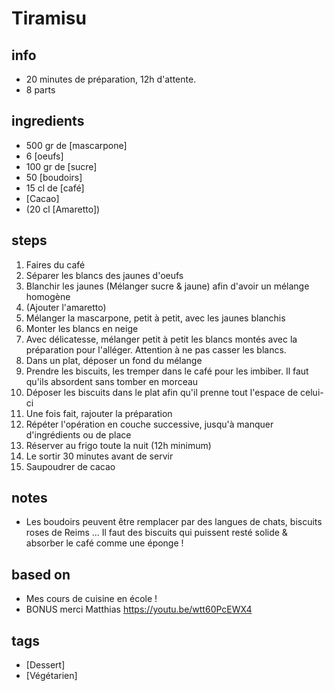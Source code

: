 # Tiramisu

## info  
* 20 minutes de préparation, 12h d'attente.
* 8 parts

## ingredients
* 500 gr de [mascarpone]
* 6 [oeufs]
* 100 gr de [sucre] 
* 50 [boudoirs]
* 15 cl de [café]
* [Cacao] 
* (20 cl [Amaretto])

## steps  
1. Faires du café
2. Séparer les blancs des jaunes d'oeufs
3. Blanchir les jaunes (Mélanger sucre & jaune) afin d'avoir un mélange homogène
4. (Ajouter l'amaretto)
5. Mélanger la mascarpone, petit à petit, avec les jaunes blanchis
6. Monter les blancs en neige
7. Avec délicatesse, mélanger petit à petit les blancs montés avec la préparation pour l'alléger. Attention à ne pas casser les blancs. 
8. Dans un plat, déposer un fond du mélange
9. Prendre les biscuits, les tremper dans le café pour les imbiber. Il faut qu'ils absordent sans tomber en morceau
10. Déposer les biscuits dans le plat afin qu'il prenne tout l'espace de celui-ci
11. Une fois fait, rajouter la préparation 
12. Répéter l'opération en couche successive, jusqu'à manquer d'ingrédients ou de place
13. Réserver au frigo toute la nuit (12h minimum)
14. Le sortir 30 minutes avant de servir
15. Saupoudrer de cacao

## notes  
* Les boudoirs peuvent être remplacer par des langues de chats, biscuits roses de Reims ... Il faut des biscuits qui puissent resté solide & absorber le café comme une éponge !

## based on  
* Mes cours de cuisine en école !
* BONUS merci Matthias https://youtu.be/wtt60PcEWX4

## tags
* [Dessert]
* [Végétarien]